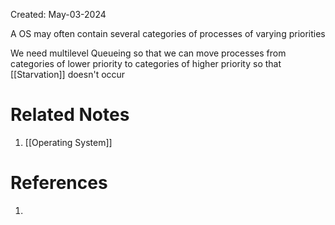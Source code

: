 Created: May-03-2024

A OS may often contain several categories of processes of varying priorities

We need multilevel Queueing so that we can move processes from categories of lower priority to categories of higher priority so that [[Starvation]] doesn't occur

# Related Notes

1. [[Operating System]]
# References

1. 